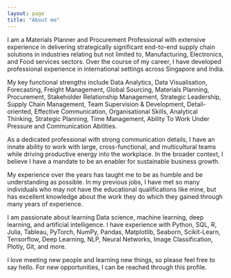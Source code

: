 ```yaml
---
layout: page
title: "About me"
---
```


I am a Materials Planner and Procurement Professional with extensive experience in delivering strategically significant end-to-end supply chain solutions in industries relating but not limited to, Manufacturing, Electronics, and Food services sectors. Over the course of my career, I have developed professional experience in international settings across Singapore and India.

My key functional strengths include Data Analytics, Data Visualisation, Forecasting, Freight Management, Global Sourcing, Materials Planning, Procurement, Stakeholder Relationship Management, Strategic Leadership, Supply Chain Management, Team Supervision & Development, Detail-oriented, Effective Communication, Organisational Skills, Analytical Thinking, Strategic Planning, Time Management, Ability To Work Under Pressure and Communication Abilities.   

As a dedicated professional with strong communication details, I have an innate ability to work with large, cross-functional, and multicultural teams while driving productive energy into the workplace. In the broader context, I believe I have a mandate to be an enabler for sustainable business growth.

My experience over the years has taught me to be as humble and be understanding as possible. In my previous jobs, I have met so many individuals who may not have the educational qualifications like mine, but has excellent knowledge about the work they do which they gained through many years of experience.

I am passionate about learning Data science, machine learning, deep learning, and artificial intelligence. I have experience with Python, SQL, R, Julia, Tableau, PyTorch, NumPy, Pandas, Matplotlib, Seaborn, Scikit-Learn, Tensorflow, Deep Learning, NLP, Neural Networks, Image Classification, Plotly, Git, and more.

I love meeting new people and learning new things, so please feel free to say hello. For new opportunities, I can be reached through this profile.
